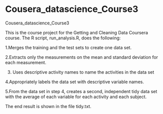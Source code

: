 # Cousera_datascience_Course3
Cousera_datascience_Course3


This is the course project for the Getting and Cleaning Data Coursera course. The R script, run_analysis.R, does the following:

1.Merges the training and the test sets to create one data set.

2.Extracts only the measurements on the mean and standard deviation for each measurement.

3. Uses descriptive activity names to name the activities in the data set

4.Appropriately labels the data set with descriptive variable names.

5.From the data set in step 4, creates a second, independent tidy data set with the average of each variable for each activity and each subject.


The end result is shown in the file tidy.txt.